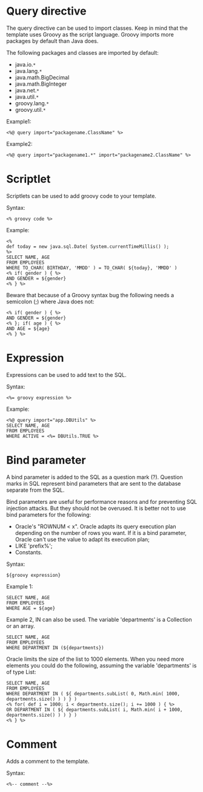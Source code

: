# Query directive #

The query directive can be used to import classes. Keep in mind that the template uses Groovy as the script language. Groovy imports more packages by default than Java does.

The following packages and classes are imported by default:

  * java.io.`*`
  * java.lang.`*`
  * java.math.BigDecimal
  * java.math.BigInteger
  * java.net.`*`
  * java.util.`*`
  * groovy.lang.`*`
  * groovy.util.`*`

Example1:

```
<%@ query import="packagename.ClassName" %>
```

Example2:

```
<%@ query import="packagename1.*" import="packagename2.ClassName" %>
```

# Scriptlet #

Scriptlets can be used to add groovy code to your template.

Syntax:

```
<% groovy code %>
```

Example:

```
<%
def today = new java.sql.Date( System.currentTimeMillis() );
%>
SELECT NAME, AGE
FROM EMPLOYEES
WHERE TO_CHAR( BIRTHDAY, 'MMDD' ) = TO_CHAR( ${today}, 'MMDD' )
<% if( gender ) { %>
AND GENDER = ${gender}
<% } %>
```

Beware that because of a Groovy syntax bug the following needs a semicolon (;) where Java does not:

```
<% if( gender ) { %>
AND GENDER = ${gender}
<% }; if( age ) { %>
AND AGE = ${age}
<% } %>
```

# Expression #

Expressions can be used to add text to the SQL.

Syntax:

```
<%= groovy expression %>
```

Example:

```
<%@ query import="app.DBUtils" %>
SELECT NAME, AGE
FROM EMPLOYEES
WHERE ACTIVE = <%= DBUtils.TRUE %>
```

# Bind parameter #

A bind parameter is added to the SQL as a question mark (?). Question marks in SQL represent bind parameters that are sent to the database separate from the SQL.

Bind parameters are useful for performance reasons and for preventing SQL injection attacks. But they should not be overused. It is better not to use bind parameters for the following:

  * Oracle's "ROWNUM < x". Oracle adapts its query execution plan depending on the number of rows you want. If it is a bind parameter, Oracle can't use the value to adapt its execution plan;
  * LIKE 'prefix%';
  * Constants.

Syntax:

```
${groovy expression}
```

Example 1:

```
SELECT NAME, AGE
FROM EMPLOYEES
WHERE AGE = ${age}
```

Example 2, IN can also be used. The variable 'departments' is a Collection or an array.

```
SELECT NAME, AGE
FROM EMPLOYEES
WHERE DEPARTMENT IN (${departments})
```

Oracle limits the size of the list to 1000 elements. When you need more elements you could do the following, assuming the variable 'departments' is of type List:

```
SELECT NAME, AGE
FROM EMPLOYEES
WHERE DEPARTMENT IN ( ${ departments.subList( 0, Math.min( 1000, departments.size() ) ) } )
<% for( def i = 1000; i < departments.size(); i += 1000 ) { %>
OR DEPARTMENT IN ( ${ departments.subList( i, Math.min( i + 1000, departments.size() ) ) } )
<% } %>
```

# Comment #

Adds a comment to the template.

Syntax:

```
<%-- comment --%>
```